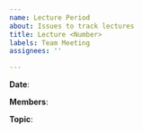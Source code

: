 ```yaml
---
name: Lecture Period
about: Issues to track lectures
title: Lecture <Number>
labels: Team Meeting
assignees: ''

---
```


**Date**: 

**Members**:

**Topic**:
